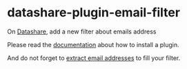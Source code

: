 # datashare-plugin-email-filter
On [Datashare](https://datashare.icij.org/), add a new filter about emails address

Please read the [documentation](https://github.com/ICIJ/datashare/wiki/Datashare-Plugins) about how to install a plugin.

And do not forget to [extract email addresses](https://icij.gitbook.io/datashare/all/analyze-documents#extract-email-addresses) to fill your filter.

